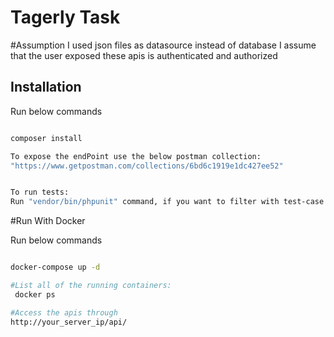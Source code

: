 # Tagerly Task

#Assumption
I used json files as datasource instead of database
I assume that the user exposed these apis is authenticated and authorized

## Installation
Run below commands
```bash

composer install

To expose the endPoint use the below postman collection: 
"https://www.getpostman.com/collections/6bd6c1919e1dc427ee52"


To run tests:
Run "vendor/bin/phpunit" command, if you want to filter with test-case run "vendor/bin/phpunit --filter='test-case name'"

```
#Run With Docker

Run below commands
```bash

docker-compose up -d

#List all of the running containers:
 docker ps

#Access the apis through
http://your_server_ip/api/

```
